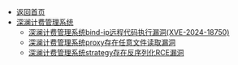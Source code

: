 - [返回首页](/)
- [深澜计费管理系统](深澜计费管理系统/)
  - [深澜计费管理系统bind-ip远程代码执行漏洞(XVE-2024-18750)](深澜计费管理系统/深澜计费管理系统bind-ip远程代码执行漏洞(XVE-2024-18750).md)
  - [深澜计费管理系统proxy存在任意文件读取漏洞](深澜计费管理系统/深澜计费管理系统proxy存在任意文件读取漏洞.md)
  - [深澜计费管理系统strategy存在反序列化RCE漏洞](深澜计费管理系统/深澜计费管理系统strategy存在反序列化RCE漏洞.md)
